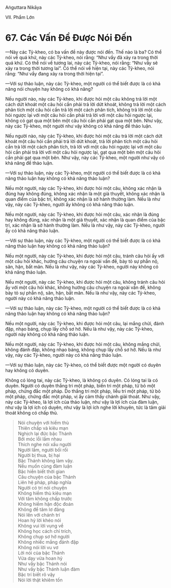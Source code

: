Aṅguttara Nikāya

VII. Phẩm Lớn

# 67. Các Vấn Ðề Ðược Nói Ðến

—Này các Tỷ-kheo, có ba vấn đề này được nói đến. Thế nào là ba? Có thể nói về quá khứ, này các Tỷ-kheo, nói rằng: “Như vầy đã xảy ra trong thời quá khứ. Có thể nói về tương lai, này các Tỷ-kheo, nói rằng: “Như vầy sẽ xảy ra trong thời tương lai”. Có thể nói về hiện tại, này các Tỷ-kheo, nói rằng: “Như vầy đang xảy ra trong thời hiện tại”.

—Với sự thảo luận, này các Tỷ-kheo, một người có thể biết được là có khả năng nói chuyện hay không có khả năng?

Nếu người nào, này các Tỷ-kheo, khi được hỏi một câu không trả lời một cách dứt khoát một câu hỏi cần phải trả lời dứt khoát, không trả lời một cách phân tích một câu hỏi cần trả lời một cách phân tích, không trả lời một câu hỏi ngược lại với một câu hỏi cần phải trả lời với một câu hỏi ngược lại, không có gạt qua một bên một câu hỏi cần phải gạt qua một bên. Như vậy, này các Tỷ-kheo, một người như vậy không có khả năng để thảo luận.

Nếu người nào, này các Tỷ-kheo, khi được hỏi một câu trả lời một cách dứt khoát một câu hỏi cần phải trả lời dứt khoát, trả lời phân tích một câu hỏi cần trả lời một cách phân tích, trả lời với một câu hỏi ngược lại với một câu hỏi cần phải trả lời với một câu hỏi ngược lại, gạt qua một bên một câu hỏi cần phải gạt qua một bên. Như vậy, này các Tỷ-kheo, một người như vậy có khả năng để thảo luận.

—Với sự thảo luận, này các Tỷ-kheo, một người có thể biết được là có khả năng thảo luận hay không có khả năng thảo luận?

Nếu một người, này các Tỷ-kheo, khi được hỏi một câu, không xác nhận là đúng hay không đúng, không xác nhận là một giả thuyết, không xác nhận là quan điểm của bậc trí, không xác nhận là sở hành thường làm. Nếu là như vậy, này các Tỷ-kheo, người ấy không có khả năng thảo luận.

Nếu một người, này các Tỷ-kheo, khi được hỏi một câu, xác nhận là đúng hay không đúng, xác nhận là một giả thuyết, xác nhận là quan điểm của bậc trí, xác nhận là sở hành thường làm. Nếu là như vậy, này các Tỷ-kheo, người ấy có khả năng thảo luận.

—Với sự thảo luận, này các Tỷ-kheo, một người có thể biết được là có khả năng thảo luận hay không có khả năng thảo luận?

Nếu một người, này các Tỷ-kheo, khi được hỏi một câu, tránh câu hỏi ấy với một câu hỏi khác, hướng câu chuyện ra ngoài vấn đề, bày tỏ sự phẫn nộ, sân, hận, bất mãn. Nếu là như vậy, này các Tỷ-kheo, người này không có khả năng thảo luận.

Nếu một người, này các Tỷ-kheo, khi được hỏi một câu, không tránh câu hỏi ấy với một câu hỏi khác, không hướng câu chuyện ra ngoài vấn đề, không bày tỏ sự phẫn nộ, sân, hận, bất mãn. Nếu là như vậy, này các Tỷ-kheo, người này có khả năng thảo luận.

—Với sự thảo luận, này các Tỷ-kheo, một người có thể biết được là có khả năng thảo luận hay không có khả năng thảo luận?

Nếu một người, này các Tỷ-kheo, khi được hỏi một câu, lại mắng chửi, đánh đập, nhạo báng, chụp lấy chỗ sơ hở. Nếu là như vậy, này các Tỷ-kheo, người này không có khả năng thảo luận.

Nếu một người, này các Tỷ-kheo, khi được hỏi một câu, không mắng chửi, không đánh đập, không nhạo báng, không chụp lấy chỗ sơ hở. Nếu là như vậy, này các Tỷ-kheo, người này có khả năng thảo luận.

—Với sự thảo luận, này các Tỷ-kheo, có thể biết được một người có duyên hay không có duyên.

Không có lóng tai, này các Tỷ-kheo, là không có duyên. Có lóng tai là có duyên. Người có duyên thắng tri một pháp, biến tri một pháp, từ bỏ một pháp, chứng đắc một pháp. Do thắng tri một pháp, liễu tri một pháp, từ bỏ một pháp, chứng đắc một pháp, vị ấy cảm thấy chánh giải thoát. Như vậy, này các Tỷ-kheo, là lợi ích của thảo luận, như vậy là lợi ích của đàm luận, như vậy là lợi ích có duyên, như vậy là lợi ích nghe lời khuyên, tức là tâm giải thoát không có chấp thủ.

> Nói chuyện với hiềm thù  
> Thiên chấp và kiêu mạn  
> Nghịch lại đức bậc Thánh  
> Bới móc lỗi lầm nhau  
> Thích nghe nói xấu người  
> Người lầm, người bối rối  
> Người bị thua, bị hại  
> Bậc Thánh không làm vậy.  
> Nếu muốn cùng đàm luận  
> Bậc hiền biết thời gian  
> Câu chuyện của bậc Thánh  
> Liên hệ pháp, pháp nghĩa  
> Người có trí nói chuyện  
> Không hiềm thù kiêu mạn  
> Với tâm không chấp trước  
> Không hiềm hận độc đoán  
> Không để tâm lơ đãng  
> Nói lên với chánh trí  
> Hoan hỷ lời khéo nói  
> Không vui lời vụng về  
> Không học cách chỉ trích,  
> Không chụp sơ hở người  
> Không nhiếc mắng đánh đập  
> Không nói lời vu vơ  
> Lời nói của bậc Thánh  
> Vừa dạy vừa hoan hỷ  
> Như vầy bậc Thánh nói  
> Như vầy bậc Thánh luận đàm  
> Bậc trí biết rõ vậy  
> Nói lời thật khiêm tốn

